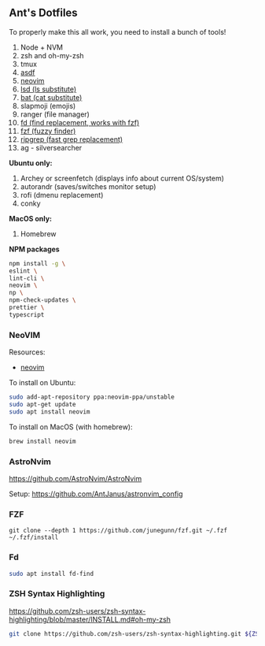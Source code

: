 ## Ant's Dotfiles

To properly make this all work, you need to install a bunch of tools!

1. Node + NVM
2. zsh and oh-my-zsh
3. tmux
4. [asdf](https://asdf-vm.com/guide/getting-started.html)
5. [neovim](https://github.com/neovim/neovim/wiki/Installing-Neovim)
7. [lsd (ls substitute)](https://github.com/lsd-rs/lsd)
8. [bat (cat substitute)](https://github.com/sharkdp/bat)
9. slapmoji (emojis)
10. ranger (file manager)
11. [fd (find replacement, works with fzf)](https://github.com/sharkdp/fd)
12. [fzf (fuzzy finder)](https://github.com/junegunn/fzf)
13. [ripgrep (fast grep replacement)](https://github.com/burntsushi/ripgrep)
14. ag - silversearcher

**Ubuntu only:**

1. Archey or screenfetch (displays info about current OS/system)
2. autorandr (saves/switches monitor setup)
3. rofi (dmenu replacement)
4.  conky

**MacOS only:**

1. Homebrew

**NPM packages**

```sh
npm install -g \
eslint \
lint-cli \
neovim \
np \
npm-check-updates \
prettier \
typescript
```

### NeoVIM

Resources:

- [neovim](https://github.com/neovim/neovim/wiki/Installing-Neovim)

To install on Ubuntu:

```sh
sudo add-apt-repository ppa:neovim-ppa/unstable
sudo apt-get update
sudo apt install neovim
```

To install on MacOS (with homebrew):

```sh
brew install neovim
```

### AstroNvim

https://github.com/AstroNvim/AstroNvim

Setup: https://github.com/AntJanus/astronvim_config

### FZF

```
git clone --depth 1 https://github.com/junegunn/fzf.git ~/.fzf
~/.fzf/install
```

### Fd

```bash
sudo apt install fd-find
```

### ZSH Syntax Highlighting

https://github.com/zsh-users/zsh-syntax-highlighting/blob/master/INSTALL.md#oh-my-zsh

```sh
git clone https://github.com/zsh-users/zsh-syntax-highlighting.git ${ZSH_CUSTOM:-~/.oh-my-zsh/custom}/plugins/zsh-syntax-highlighting
```


